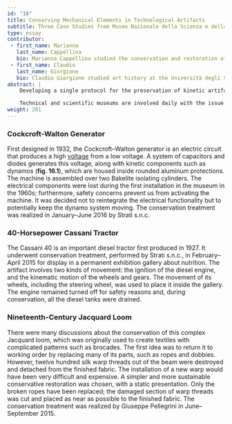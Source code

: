 ```yaml
---
id: "16"
title: Conserving Mechanical Elements in Technological Artifacts
subtitle: Three Case Studies from Museo Nazionale della Scienza e della Tecnologia “Leonardo da Vinci,” Milan
type: essay
contributor:
 - first_name: Marianna
   last_name: Cappellina
   bio: Marianna Cappellina studied the conservation and restoration of metal artworks and jewelry at the Opificio delle Pietre Dure in Florence. She also studied at the Istituto Gemmologico Italiano (Milan), gradating as an FEEG (Federation for European Education in Gemmology) gemologist. She worked as a freelance restorer and gemologist until 2012, when she became a restorer in residence at the Museo Nazionale della Scienza e Tecnologia “Leonardo da Vinci” (Milan). Since 2015 Cappellina, with other restorers, has been a partner in Strati s.n.c., a conservation and restoration company; she works on art as well as scientific and technological objects.
 - first_name: Claudio
   last_name: Giorgione
   bio: Claudio Giorgione studied art history at the Università degli Studi di Milano (University of Milan), where he wrote a dissertation on the Milanese Renaissance painter Bernardino Luini. He has worked at the Museo Nazionale della Scienza e della Tecnologia “Leonardo da Vinci” (Milan) since 1997, where he is curator of the museum’s Art and Science Department; he also coordinates conservation projects.
abstract: |
    Developing a single protocol for the preservation of kinetic artifacts in technical and scientific museums can be challenging. Many factors need to be taken into consideration, such as the number of identical technical and scientific artifacts produced and displayed in other collections, their productive processes, and whether they are serial or handcrafted as unique pieces. The museum also needs to address essential issues such as long-term storage of artifacts, perishable machines, whether or not to display objects with parts in motion, and how an exhibit can help visitors understand the movement of a machine.

    Technical and scientific museums are involved daily with the issue of preserving objects with moving parts. A display of moving machines provides an immersive experience for the visitor, but it can generate risks to the objects’ materials and components. Unlike unique works created by an artist with aesthetic intentions, technical and scientific machines were developed for practical purposes and often have a productive function. They can also be handcrafted, as in the case of scientific instruments, models, or replicas. For this reason, the development of a single preservation strategy can be difficult. The case studies below illustrate some of the challenges routinely faced by the museum.
weight: 201
---
```


### Cockcroft-Walton Generator

First designed in 1932, the Cockcroft–Walton generator is an electric circuit that produces a high [voltage](https://en.wikipedia.org/wiki/Voltage) from a low voltage. A system of capacitors and diodes generates this voltage, along with kinetic components such as dynamos (**fig. 16.1**), which are housed inside rounded aluminum protections. The machine is assembled over two Bakelite isolating cylinders. The electrical components were lost during the first installation in the museum in the 1960s; furthermore, safety concerns prevent us from activating the machine. It was decided not to reintegrate the electrical functionality but to potentially keep the dynamo system moving. The conservation treatment was realized in January–June 2016 by Strati s.n.c.

### 40-Horsepower Cassani Tractor

The Cassani 40 is an important diesel tractor first produced in 1927. It underwent conservation treatment, performed by Strati s.n.c., in February–April 2015 for display in a permanent exhibition gallery about nutrition. The artifact involves two kinds of movement: the ignition of the diesel engine, and the kinematic motion of the wheels and gears. The movement of its wheels, including the steering wheel, was used to place it inside the gallery. The engine remained turned off for safety reasons and, during conservation, all the diesel tanks were drained.

### Nineteenth-Century Jacquard Loom

There were many discussions about the conservation of this complex Jacquard loom, which was originally used to create textiles with complicated patterns such as brocades. The first idea was to return it to working order by replacing many of its parts, such as ropes and dobbies. However, twelve hundred silk warp threads out of the beam were destroyed and detached from the finished fabric. The installation of a new warp would have been very difficult and expensive. A simpler and more sustainable conservative restoration was chosen, with a static presentation. Only the broken ropes have been replaced; the damaged section of warp threads was cut and placed as near as possible to the finished fabric. The conservation treatment was realized by Giuseppe Pellegrini in June–September 2015.
